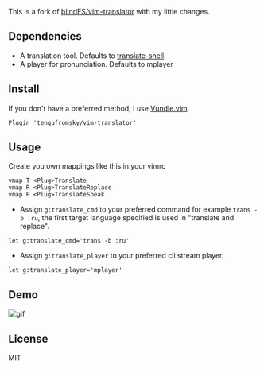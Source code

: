 This is a fork of [blindFS/vim-translator](https://github.com/blindFS/vim-translator) with my little changes.
## Dependencies

* A translation tool. Defaults to  [translate-shell](https://github.com/soimort/translate-shell).
* A player for pronunciation. Defaults to mplayer


## Install

If you don't have a preferred method,
I use [Vundle.vim](https://github.com/VundleVim/Vundle.vim).

``` vim
Plugin 'tengufromsky/vim-translator'
```

## Usage

Create you own mappings like this in your vimrc

``` vim
vmap T <Plug>Translate
vmap R <Plug>TranslateReplace
vmap P <Plug>TranslateSpeak
```

* Assign `g:translate_cmd` to your preferred command for example `trans -b :ru`,
the first target language specified is used in "translate and replace".
```
let g:translate_cmd='trans -b :ru'
```
* Assign `g:translate_player` to your preferred cli stream player.
```
let g:translate_player='mplayer'

```

## Demo

![gif](./demo.gif)

## License

MIT
